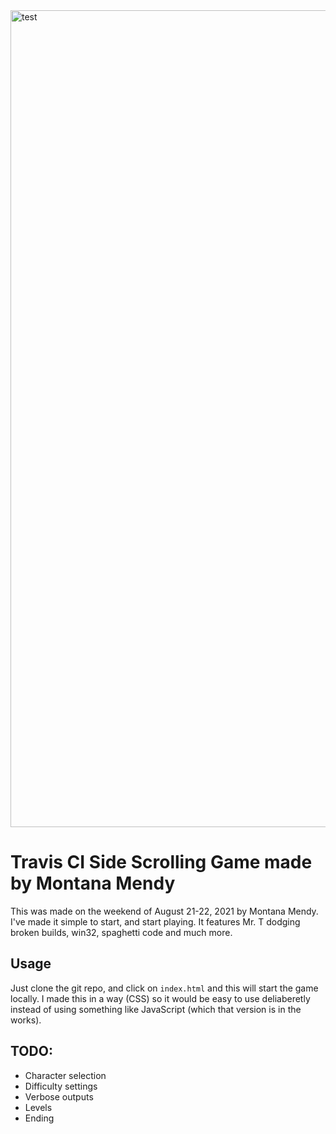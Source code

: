 <img width="1307" alt="test" src="https://user-images.githubusercontent.com/20936398/130499993-9ed5efde-1dcd-4523-adca-40f8c9d91e32.png">

# Travis CI Side Scrolling Game made by Montana Mendy 

This was made on the weekend of August 21-22, 2021 by Montana Mendy. I've made it simple to start, and start playing. It features Mr. T dodging broken builds, win32, spaghetti code and much more.

## Usage

Just clone the git repo, and click on `index.html` and this will start the game locally. I made this in a way (CSS) so it would be easy to use deliaberetly instead of using something like JavaScript (which that version is in the works).

## TODO: 

* Character selection 
* Difficulty settings 
* Verbose outputs 
* Levels 
* Ending
